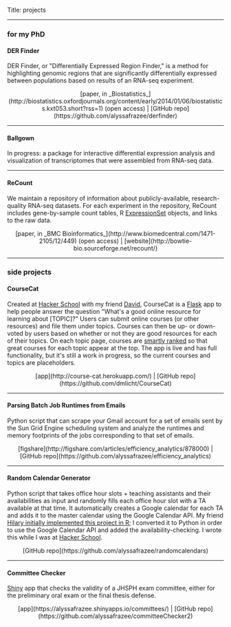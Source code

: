 Title: projects

-----------------------------

### for my PhD

#### DER Finder
DER Finder, or "Differentially Expressed Region Finder," is a method for highlighting genomic regions that are significantly differentially expressed between populations based on results of an RNA-seq experiment.  
<p align="center">[paper, in _Biostatistics_](http://biostatistics.oxfordjournals.org/content/early/2014/01/06/biostatistics.kxt053.short?rss=1) (open access)  |  [GitHub repo](https://github.com/alyssafrazee/derfinder)</p>

-------------------------------------

#### Ballgown
In progress: a package for interactive differential expression analysis and visualization of transcriptomes that were assembled from RNA-seq data. 

--------------------------------

#### ReCount
We maintain a repository of information about publicly-available, research-quality RNA-seq datasets. For each experiment in the repository, ReCount includes gene-by-sample count tables, R [ExpressionSet](http://bioconductor.org/packages/release/bioc/vignettes/Biobase/inst/doc/ExpressionSetIntroduction.pdf) objects, and links to the raw data.  
<p align="center">[paper, in _BMC Bioinformatics_](http://www.biomedcentral.com/1471-2105/12/449) (open access)  |  [website](http://bowtie-bio.sourceforge.net/recount/)</p>

---------------------------------------

### side projects

#### CourseCat
Created at [Hacker School](https://www.hackerschool.com/) with my friend [David](http://www.davidlichtenberg.com/), CourseCat is a [Flask](http://flask.pocoo.org/) app to help people answer the question "What's a good online resource for learning about [TOPIC]?" Users can submit online courses (or other resources) and file them under topics. Courses can then be up- or down-voted by users based on whether or not they are good resources for each of their topics. On each topic page, courses are [smartly ranked](http://www.evanmiller.org/how-not-to-sort-by-average-rating.html) so that great courses for each topic appear at the top. The app is live and has full functionality, but it's still a work in progress, so the current courses and topics are placeholders.  
<p align="center">[app](http://course-cat.herokuapp.com/) |  [GitHub repo](https://github.com/dmlicht/CourseCat)</p>

------------------------------------

#### Parsing Batch Job Runtimes from Emails
Python script that can scrape your Gmail account for a set of emails sent by the Sun Grid Engine scheduling system and analyze the runtimes and memory footprints of the jobs corresponding to that set of emails.  
<p align="center"> [figshare](http://figshare.com/articles/efficiency_analytics/878000)  |  [GitHub repo](https://github.com/alyssafrazee/efficiency_analytics)</p>

---------------------------------

#### Random Calendar Generator
Python script that takes office hour slots + teaching assistants and their availabilities as input and randomly fills each office hour slot with a TA available at that time. It automatically creates a Google calendar for each TA and adds it to the master calendar using the Google Calendar API. My friend [Hilary initially implemented this project in R](http://hilaryparker.com/2013/01/14/random-calendar/); I converted it to Python in order to use the Google Calendar API and added the availability-checking. I wrote this while I was at [Hacker School](https://hackershool.com).  
<p align="center">[GitHub repo](https://github.com/alyssafrazee/randomcalendars)</p>

--------------------------------

#### Committee Checker
[Shiny](http://www.rstudio.com/shiny/) app that checks the validity of a JHSPH exam committee, either for the preliminary oral exam or the final thesis defense.  
<p align="center">[app](https://alyssafrazee.shinyapps.io/committees/)  |  [GitHub repo](https://github.com/alyssafrazee/committeeChecker2)</p>


